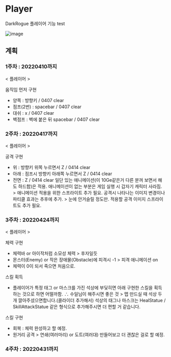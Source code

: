 # Player
 DarkRogue 플레이어 기능 test
 
 ![image](https://user-images.githubusercontent.com/86696817/162695043-e53398f9-e1fd-43ee-8c86-bfae3df7add6.png)


## 계획 

### 1주차 : 20220410까지
< 플레이어 >

움직임 먼저 구현
- 양쪽 : 방향키 / 0407 clear
- 점프(2번) : spacebar / 0407 clear
- 대쉬 : x / 0407 clear
- 벽점프 : 벽에 붙은 뒤 spacebar / 0407 clear

### 2주차 : 20220417까지
< 플레이어 >

공격 구현
 - 위 : 방향키 위쪽 누르면서 Z / 0414 clear
 - 아래 : 점프시 방향키 아래쪽 누르면서 Z / 0414 clear
 - 전면 : Z / 0414 clear
일단 있는 애니메이션(이 10Ge같은거 다른 분꺼 보면서 해도 하드함)은 적용. 
애니메이션이 없는 부분은 게임 실행 시 갑자기 캐릭터 사라짐. > 애니메이션 적용을 위한 스프라이트 추가 필요.
공격시 나타나는 이미지 변경이나 파티클 효과는 추후에 추가. > 눈에 안거슬릴 정도만.
적용할 공격 이미지 스프라이트도 추가 필요.

### 3주차 : 20220424까지
< 플레이어 >

체력 구현 
 - 체력바 or 아이작처럼 소모성 체력 > 후자일듯
 - 몬스터(Enemy) or 작은 장애물(Obstacle)에 피격시 -1 > 피격 애니메이션 on
 - 체력이 0이 되서 죽으면 처음으로.

스킬 획득
 - 플레이어가 특정 태그 or 마스크를 가진 석상에 부딫히면 아래 구현한 스킬을 획득하는 것으로 하면 어떨까함.
   ∴ 수일님이 해주시면 좋은 것 > 맵 만드실 때 석상 두개 깔아주셨으면합니다.(콜라이더 추가해서)
      석상의 태그나 마스크는 HealStatue / SkillAttackStatue 같은 형식으로 추가해주시면 더 편할 거 같습니다.

스킬 구현 
 - 회복 : 체력 완성하고 할 예정.
 - 원거리 공격 > 연쇄(여러마리) or 도트(여러대)
   만들어보고 더 괜찮은 걸로 할 예정.
### 4주차 : 20220431까지
